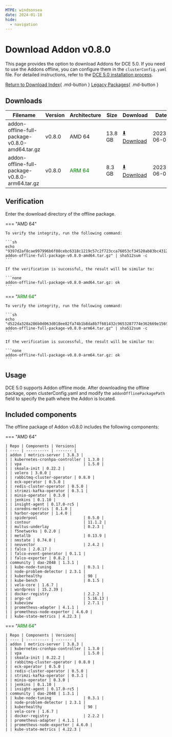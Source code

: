 ```yaml
---
MTPE: windsonsea
date: 2024-01-18
hide:
  - navigation
---
```


# Download Addon v0.8.0

This page provides the option to download Addons for DCE 5.0. If you need to use the Addons offline,
you can configure them in the `clusterConfig.yaml` file. For detailed instructions, refer to the
[DCE 5.0 installation process](../../install/index.md#install-dce-50-enterprise).

[Return to Download Index](../index.md#download-addon-offline-package){ .md-button }
[Legacy Packages](./history.md){ .md-button }

## Downloads

| Filename | Version | Architecture | Size | Download | Date |
| -------- | ------- | ------------ | --------- | -------- | ----------- |
| addon-offline-full-package-v0.8.0-amd64.tar.gz | v0.8.0 | AMD 64 | 13.8 GB | [:arrow_down: Download](https://qiniu-download-public.daocloud.io/DaoCloud_DigitalX_Addon/addon-offline-full-package-v0.8.0-amd64.tar.gz) | 2023-06-01 |
| addon-offline-full-package-v0.8.0-arm64.tar.gz | v0.8.0 | <font color="green">ARM 64</font> | 8.3 GB | [:arrow_down: Download](https://qiniu-download-public.daocloud.io/DaoCloud_DigitalX_Addon/addon-offline-full-package-v0.8.0-arm64.tar.gz) | 2023-06-01 |

## Verification

Enter the download directory of the offline package.

=== "AMD 64"

    To verify the integrity, run the following command:

    ```sh
    echo "9397d2af8cae997996b6f08cebc6318c1219c57c2f723cca76053cf34520ab83bc43125fff9498056ca732645b6941620a182792ee8da2b6a38d07b2cb55c9a2  addon-offline-full-package-v0.8.0-amd64.tar.gz" | sha512sum -c
    ```

    If the verification is successful, the result will be similar to:

    ```none
    addon-offline-full-package-v0.8.0-amd64.tar.gz: ok
    ```

=== "<font color="green">ARM 64</font>"

    To verify the integrity, run the following command:

    ```sh
    echo "d522da328a286b0d063d018ee82fa74b1b8da8b7f601432c9653287774e362669e1569c87de705a14eec6d4d7613dc4b995eb104f3bc686d44d5f6dcee8a8f7d  addon-offline-full-package-v0.8.0-arm64.tar.gz" | sha512sum -c
    ```

    If the verification is successful, the result will be similar to:

    ```none
    addon-offline-full-package-v0.8.0-arm64.tar.gz: ok
    ```

## Usage

DCE 5.0 supports Addon offline mode. After downloading the offline package, open clusterConfig.yaml and modify the `addonOfflinePackagePath` field to specify the path where the Addon is located.

## Included components

The offline package of Addon v0.8.0 includes the following components:

=== "AMD 64"

    | Repo | Components | Versions|
    | ---- | ---------- | ------- |
    | addon | metrics-server | 3.8.3 |
    | | kubernetes-cronhpa-controller | 1.3.0 |
    | | vpa                           | 1.5.0 |
    | | skoala-init | 0.22.2 |
    | | velero | 3.0.0 |
    | | rabbitmq-cluster-operator | 0.8.0 |
    | | eck-operator | 0.5.0 |
    | | redis-cluster-operator | 0.5.0 |
    | | strimzi-kafka-operator | 0.3.1 |
    | | minio-operator | 0.3.0 |
    | | jenkins | 0.1.10 |
    | | insight-agent | 0.17.0-rc5 |
    | | coredns-metrics | 0.1.0 |
    | | harbor-operator | 1.4.0 |
    | | spiderpool                    | 0.5.0 |
    | | contour                       | 11.1.2 |
    | | multus-underlay               | 0.2.3 |
    | | f5networks | 0.2.0 |
    | | metallb                       | 0.13.9 |
    | | nmstate | 0.74.0 |
    | | neuvector                     | 2.4.2 |
    | | falco | 2.0.17 |
    | | falco-event-generator | 0.1.1 |
    | | falco-exporter | 0.8.2 |
    | community | dao-2048 | 1.3.1 |
    | | kube-node-tuning              | 0.3.1 |
    | | node-problem-detector | 2.3.1 |
    | | kuberhealthy                  | 90 |
    | | kube-bench                    | 0.1.5 |
    | | vela-core | 1.6.7 |
    | | wordpress | 15.2.39 |
    | | docker-registry               | 2.2.2 |
    | | argo-cd                       | 5.16.13 |
    | | kubeview                      | 2.7.1 |
    | | prometheus-adapter | 4.1.1 |
    | | prometheus-node-exporter | 4.6.0 |
    | | kube-state-metrics | 4.22.3 |

=== "<font color="green">ARM 64</font>"

    | Repo | Components | Versions|
    | ---- | ---------- | ------- |
    | addon | metrics-server | 3.8.3 |
    | | kubernetes-cronhpa-controller | 1.3.0 |
    | | vpa                           | 1.5.0 |
    | | skoala-init | 0.22.2 |
    | | rabbitmq-cluster-operator | 0.8.0 |
    | | eck-operator | 0.5.0 |
    | | redis-cluster-operator | 0.5.0 |
    | | strimzi-kafka-operator | 0.3.1 |
    | | minio-operator | 0.3.0 |
    | | jenkins | 0.1.10 |
    | | insight-agent | 0.17.0-rc5 |
    | community | dao-2048 | 1.3.1 |
    | | kube-node-tuning              | 0.3.1 |
    | | node-problem-detector | 2.3.1 |
    | | kuberhealthy                  | 90 |
    | | vela-core | 1.6.7 |
    | | docker-registry               | 2.2.2 |
    | | prometheus-adapter | 4.1.1 |
    | | prometheus-node-exporter | 4.6.0 |
    | | kube-state-metrics | 4.22.3 |
